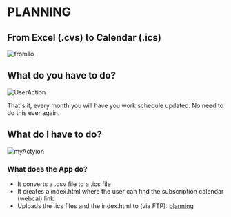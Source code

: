 # PLANNING
## From Excel (.cvs) to Calendar (.ics)

![fromTo](https://user-images.githubusercontent.com/6886116/55958066-1af30880-5c68-11e9-91ba-e33e71cf5bad.jpg)

## What do you have to do?

![UserAction](https://user-images.githubusercontent.com/6886116/55956037-47f0ec80-5c63-11e9-92a6-1ec079cfc5ce.gif)

That's it, every month you will have you work schedule updated. No need to do this ever again.

## What do I have to do?
![myActyion](https://user-images.githubusercontent.com/6886116/55957041-a4550b80-5c65-11e9-8078-3d0e1c4e8aa3.gif)

### What does the App do?
- It converts a .csv file to a .ics file
- It creates a index.html where the user can find the subscription calendar (webcal) link
- Uploads the .ics files and the index.html to (via FTP): [planning](http://planning.altervista.org)
